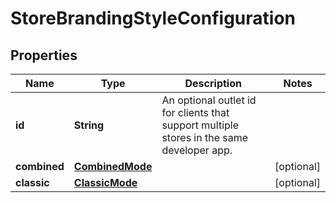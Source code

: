 

# StoreBrandingStyleConfiguration

## Properties

Name | Type | Description | Notes
------------ | ------------- | ------------- | -------------
**id** | **String** | An optional outlet id for clients that support multiple stores in the same developer app. | 
**combined** | [**CombinedMode**](CombinedMode.md) |  |  [optional]
**classic** | [**ClassicMode**](ClassicMode.md) |  |  [optional]



